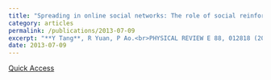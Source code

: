 ```yaml
---
title: "Spreading in online social networks: The role of social reinforcement"
category: articles
permalink: /publications/2013-07-09
excerpt: "**Y Tang**, R Yuan, P Ao.<br>PHYSICAL REVIEW E 88, 012818 (2013)"
date: 2013-07-09
---
```


[Quick Access](https://journals.aps.org/pre/abstract/10.1103/PhysRevE.88.012818)


